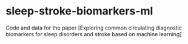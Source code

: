 # sleep-stroke-biomarkers-ml
Code and data for the paper [Exploring common circulating diagnostic biomarkers for sleep disorders and stroke based on machine learning]

